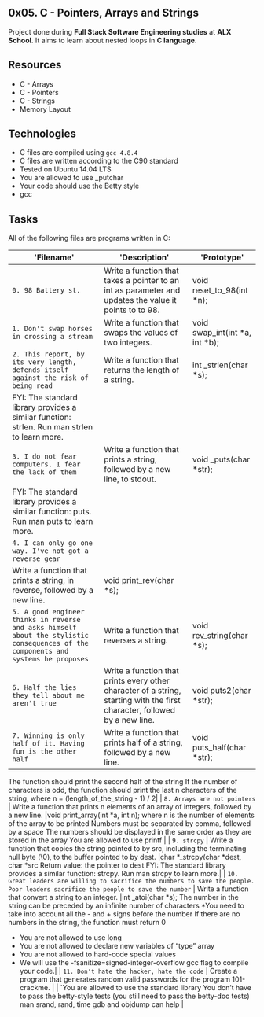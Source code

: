 ## 0x05. C - Pointers, Arrays and Strings

Project done during **Full Stack Software Engineering studies** at **ALX School**. It aims to learn about nested loops in **C language**.

## Resources
* C - Arrays
* C - Pointers
* C - Strings
* Memory Layout


## Technologies
* C files are compiled using `gcc 4.8.4`
* C files are written according to the C90 standard
* Tested on Ubuntu 14.04 LTS
* You are allowed to use _putchar
* Your code should use the Betty style
* gcc

## Tasks
All of the following files are programs written in C:


| 'Filename' | 'Description' |  'Prototype' |
| -------- | ----------- |----------- |
| `0. 98 Battery st.` | Write a function that takes a pointer to an int as parameter and updates the value it points to to 98. | void reset_to_98(int *n);|
| `1. Don't swap horses in crossing a stream` | Write a function that swaps the values of two integers. |void swap_int(int *a, int *b);|
| `2. This report, by its very length, defends itself against the risk of being read` | Write a function that returns the length of a string. |int _strlen(char *s);
FYI: The standard library provides a similar function: strlen. Run man strlen to learn more.|
| `3. I do not fear computers. I fear the lack of them` | Write a function that prints a string, followed by a new line, to stdout. |void _puts(char *str);
FYI: The standard library provides a similar function: puts. Run man puts to learn more.|
| `4. I can only go one way. I've not got a reverse gear` | 
Write a function that prints a string, in reverse, followed by a new line. |void print_rev(char *s);|
| `5. A good engineer thinks in reverse and asks himself about the stylistic consequences of the components and systems he proposes` | Write a function that reverses a string. |void rev_string(char *s);|
| `6. Half the lies they tell about me aren't true` | Write a function that prints every other character of a string, starting with the first character, followed by a new line. |void puts2(char *str);|
| `7. Winning is only half of it. Having fun is the other half` | Write a function that prints half of a string, followed by a new line. |void puts_half(char *str);
The function should print the second half of the string
If the number of characters is odd, the function should print the last n characters of the string, where n = (length_of_the_string - 1) / 2|
| `8. Arrays are not pointers` | Write a function that prints n elements of an array of integers, followed by a new line. |void print_array(int *a, int n);
where n is the number of elements of the array to be printed
Numbers must be separated by comma, followed by a space
The numbers should be displayed in the same order as they are stored in the array
You are allowed to use printf |
| `9. strcpy` | Write a function that copies the string pointed to by src, including the terminating null byte (\0), to the buffer pointed to by dest. |char *_strcpy(char *dest, char *src  Return value: the pointer to dest FYI: The standard library provides a similar function: strcpy. Run man strcpy to learn more.|
| `10. Great leaders are willing to sacrifice the numbers to save the people. Poor leaders sacrifice the people to save the number` | Write a function that convert a string to an integer. |int _atoi(char *s); The number in the string can be preceded by an infinite number of characters *You need to take into account all the - and + signs before the number
If there are no numbers in the string, the function must return 0
* You are not allowed to use long
* You are not allowed to declare new variables of “type” array
* You are not allowed to hard-code special values 
* We will use the -fsanitize=signed-integer-overflow gcc flag to compile your code.|
| `11. Don't hate the hacker, hate the code` | Create a program that generates random valid passwords for the program 101-crackme. |
| `You are allowed to use the standard library You don’t have to pass the betty-style tests (you still need to pass the betty-doc tests) man srand, rand, time gdb and objdump can help |
